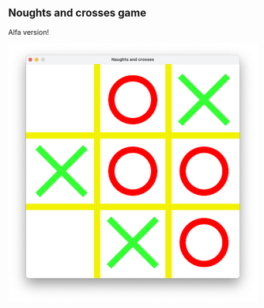 ## Noughts and crosses game

Alfa version!

![Noughts and crosses](/pictures/n_and_c.png "Noughts and crosses")